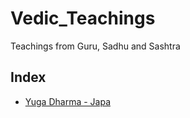 # Vedic_Teachings
Teachings from Guru, Sadhu and Sashtra

## Index
- [Yuga Dharma - Japa](Yuga_Dharma.md)

